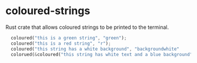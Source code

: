 # coloured-strings
Rust crate that allows coloured strings to be printed to the terminal.
```rust
  coloured("this is a green string", "green");
  coloured("this is a red string", "r");
  coloured("this string has a white background", "backgroundwhite"
  colorued(&coloured("this string has white text and a blue background", w")[..], "b-bl"));
```
